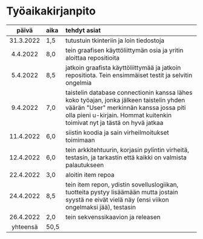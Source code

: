 # Työaikakirjanpito

| päivä | aika | tehdyt asiat  |
| :----:|:-----| :-----|
|31.3.2022|1,5|tutustuin tkinteriin ja loin tiedostoja|
|4.4.2022|8,0|tein graafisen käyttöliittymän osia ja yritin aloittaa repositioita|
|5.4.2022|8,5| jatkoin graafista käyttöliittymää ja jatkoin repositiota. Tein ensimmäiset testit ja selvitin ongelmia|
|9.4.2022|7,0| taistelin database connectionin kanssa lähes koko työajan, jonka jälkeen taistelin yhden väärän "User" merkinnän kanssa jossa piti olla pieni u-kirjain. Hommat kuitenkin toimivat nyt ja tästä on hyvä jatkaa|
|11.4.2022|6,0| siistin koodia ja sain virheilmoitukset toimimaan|
|12.4.2022|6,0|tein arkkitehtuurin, korjasin pylintin virheitä, testasin, ja tarkastin että kaikki on valmista palautukseen|
|22.4.2022|3,0| aloitin item repoa|
|24.4.2022|8,5|tein item repon, ydistin sovelluslogiikan, tuotteita pystyy lisäämään mutta jostain syystä ne eivät vielä näy (ensi viikon ongelmaksi jää), testasin|
|26.4.2022|2,0|tein sekvenssikaavion ja releasen|
|yhteensä|50,5||
